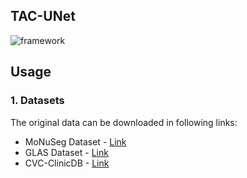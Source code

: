 ## TAC-UNet
![framework](https://github.com/hejlhello/TAC-UNet/docs/overview.png)

## Usage
### 1. Datasets
The original data can be downloaded in following links:
* MoNuSeg Dataset - [Link](https://monuseg.grand-challenge.org/Data/)
* GLAS Dataset - [Link](https://warwick.ac.uk/fac/cross_fac/tia/data/glascontest)
* CVC-ClinicDB - [Link](https://polyp.grand-challenge.org/CVCClinicDB/)
